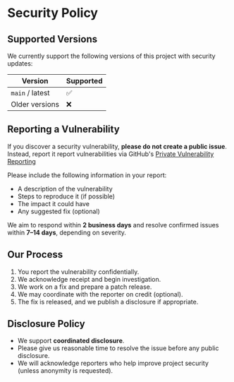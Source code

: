# Security Policy

## Supported Versions

We currently support the following versions of this project with security updates:

| Version | Supported          |
| ------- | ------------------ |
| `main` / latest| :white_check_mark: |
| Older versions   | :x:                |

## Reporting a Vulnerability

If you discover a security vulnerability, **please do not create a public issue**.  
Instead, report it report vulnerabilities via GitHub's [Private Vulnerability Reporting](https://docs.github.com/en/code-security/security-advisories/guidance-on-reporting-and-writing/privately-reporting-a-security-vulnerability)

Please include the following information in your report:

- A description of the vulnerability
- Steps to reproduce it (if possible)
- The impact it could have
- Any suggested fix (optional)

We aim to respond within **2 business days** and resolve confirmed issues within **7–14 days**, depending on severity.

## Our Process

1. You report the vulnerability confidentially.
2. We acknowledge receipt and begin investigation.
3. We work on a fix and prepare a patch release.
4. We may coordinate with the reporter on credit (optional).
5. The fix is released, and we publish a disclosure if appropriate.


## Disclosure Policy

- We support **coordinated disclosure**.
- Please give us reasonable time to resolve the issue before any public disclosure.
- We will acknowledge reporters who help improve project security (unless anonymity is requested).


